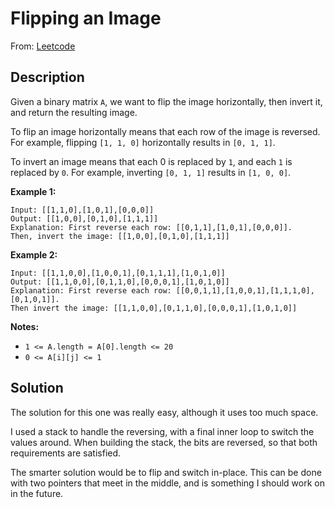 # Flipping an Image

From: [Leetcode](https://leetcode.com/problems/flipping-an-image/)

## Description

Given a binary matrix `A`, we want to flip the image horizontally, then invert it, and return the resulting image.

To flip an image horizontally means that each row of the image is reversed.  For example, flipping `[1, 1, 0]` horizontally results in `[0, 1, 1]`.

To invert an image means that each 0 is replaced by `1`, and each `1` is replaced by `0`. For example, inverting `[0, 1, 1]` results in `[1, 0, 0]`.

**Example 1:**

```
Input: [[1,1,0],[1,0,1],[0,0,0]]
Output: [[1,0,0],[0,1,0],[1,1,1]]
Explanation: First reverse each row: [[0,1,1],[1,0,1],[0,0,0]].
Then, invert the image: [[1,0,0],[0,1,0],[1,1,1]]
```

**Example 2:**

```
Input: [[1,1,0,0],[1,0,0,1],[0,1,1,1],[1,0,1,0]]
Output: [[1,1,0,0],[0,1,1,0],[0,0,0,1],[1,0,1,0]]
Explanation: First reverse each row: [[0,0,1,1],[1,0,0,1],[1,1,1,0],[0,1,0,1]].
Then invert the image: [[1,1,0,0],[0,1,1,0],[0,0,0,1],[1,0,1,0]]
```

**Notes:**

* `1 <= A.length = A[0].length <= 20`
* `0 <= A[i][j] <= 1`

## Solution

The solution for this one was really easy, although it uses too much space.

I used a stack to handle the reversing, with a final inner loop to switch the values around. When building the stack, the bits are reversed, so that both requirements are satisfied.

The smarter solution would be to flip and switch in-place. This can be done with two pointers that meet in the middle, and is something I should work on in the future.